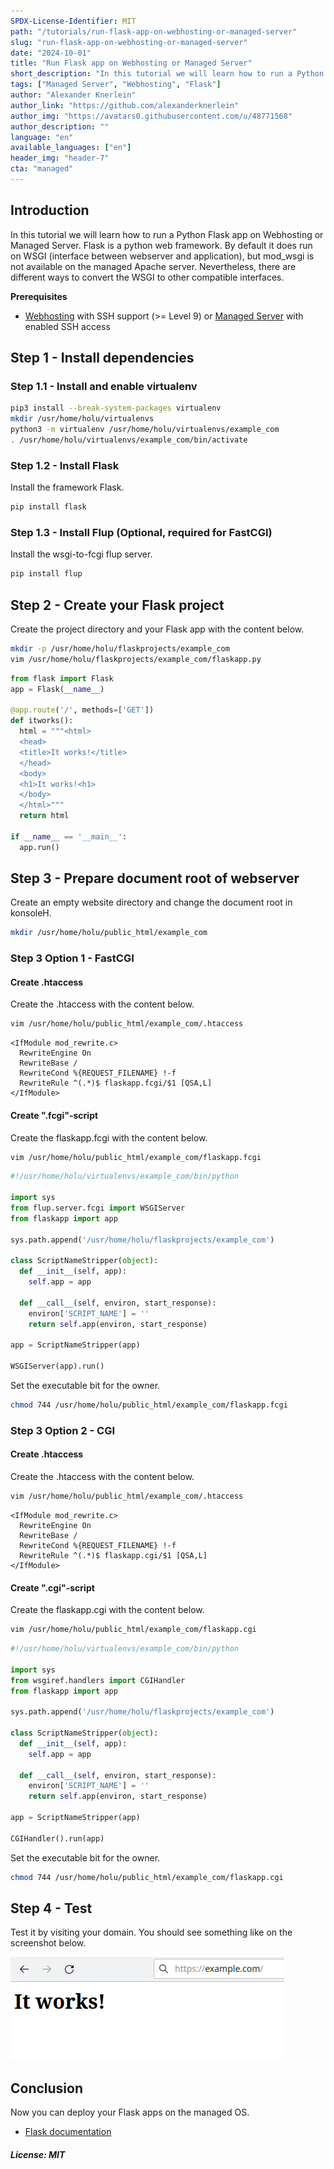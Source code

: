 ```yaml
---
SPDX-License-Identifier: MIT
path: "/tutorials/run-flask-app-on-webhosting-or-managed-server"
slug: "run-flask-app-on-webhosting-or-managed-server"
date: "2024-10-01"
title: "Run Flask app on Webhosting or Managed Server"
short_description: "In this tutorial we will learn how to run a Python Flask app on Webhosting or Managed Server"
tags: ["Managed Server", "Webhosting", "Flask"]
author: "Alexander Knerlein"
author_link: "https://github.com/alexanderknerlein"
author_img: "https://avatars0.githubusercontent.com/u/48771568"
author_description: ""
language: "en"
available_languages: ["en"]
header_img: "header-7"
cta: "managed"
---
```


## Introduction

In this tutorial we will learn how to run a Python Flask app on Webhosting or Managed Server. Flask is a python web framework. By default it does run on WSGI (interface between webserver and application), but mod_wsgi is not available on the managed Apache server. Nevertheless, there are different ways to convert the WSGI to other compatible interfaces.
 
**Prerequisites**

- [Webhosting](https://www.hetzner.com/webhosting?country=ot) with SSH support (>= Level 9) or [Managed Server](https://www.hetzner.com/managed-server?country=ot) with enabled SSH access

## Step 1 - Install dependencies

### Step 1.1 - Install and enable virtualenv 

```bash
pip3 install --break-system-packages virtualenv
mkdir /usr/home/holu/virtualenvs
python3 -m virtualenv /usr/home/holu/virtualenvs/example_com
. /usr/home/holu/virtualenvs/example_com/bin/activate
```

### Step 1.2 - Install Flask

Install the framework Flask.

```bash
pip install flask
```

### Step 1.3 - Install Flup (Optional, required for FastCGI)

Install the wsgi-to-fcgi flup server.

```bash
pip install flup
```

## Step 2 - Create your Flask project

Create the project directory and your Flask app with the content below.

```bash
mkdir -p /usr/home/holu/flaskprojects/example_com
vim /usr/home/holu/flaskprojects/example_com/flaskapp.py
```

```python
from flask import Flask
app = Flask(__name__)

@app.route('/', methods=['GET'])
def itworks():
  html = """<html>
  <head>
  <title>It works!</title>
  </head>
  <body>
  <h1>It works!<h1>
  </body>
  </html>"""
  return html

if __name__ == '__main__':
  app.run()
```

## Step 3 - Prepare document root of webserver

Create an empty website directory and change the document root in konsoleH.

```bash
mkdir /usr/home/holu/public_html/example_com
```

### Step 3 Option 1 - FastCGI

#### Create .htaccess

Create the .htaccess with the content below.

```bash
vim /usr/home/holu/public_html/example_com/.htaccess
```

```apacheconf
<IfModule mod_rewrite.c>
  RewriteEngine On
  RewriteBase /
  RewriteCond %{REQUEST_FILENAME} !-f
  RewriteRule ^(.*)$ flaskapp.fcgi/$1 [QSA,L]
</IfModule>
```

#### Create ".fcgi"-script

Create the flaskapp.fcgi with the content below.

```bash
vim /usr/home/holu/public_html/example_com/flaskapp.fcgi
```

```python
#!/usr/home/holu/virtualenvs/example_com/bin/python

import sys
from flup.server.fcgi import WSGIServer
from flaskapp import app

sys.path.append('/usr/home/holu/flaskprojects/example_com')

class ScriptNameStripper(object):
  def __init__(self, app):
    self.app = app

  def __call__(self, environ, start_response):
    environ['SCRIPT_NAME'] = ''
    return self.app(environ, start_response)

app = ScriptNameStripper(app)

WSGIServer(app).run()
```

Set the executable bit for the owner.

```bash
chmod 744 /usr/home/holu/public_html/example_com/flaskapp.fcgi
```

### Step 3 Option 2 - CGI

#### Create .htaccess

Create the .htaccess with the content below.

```bash
vim /usr/home/holu/public_html/example_com/.htaccess
```

```apacheconf
<IfModule mod_rewrite.c>
  RewriteEngine On
  RewriteBase /
  RewriteCond %{REQUEST_FILENAME} !-f
  RewriteRule ^(.*)$ flaskapp.cgi/$1 [QSA,L]
</IfModule>
```

#### Create ".cgi"-script

Create the flaskapp.cgi with the content below.

```bash
vim /usr/home/holu/public_html/example_com/flaskapp.cgi
```

```python
#!/usr/home/holu/virtualenvs/example_com/bin/python

import sys
from wsgiref.handlers import CGIHandler
from flaskapp import app

sys.path.append('/usr/home/holu/flaskprojects/example_com')

class ScriptNameStripper(object):
  def __init__(self, app):
    self.app = app

  def __call__(self, environ, start_response):
    environ['SCRIPT_NAME'] = ''
    return self.app(environ, start_response)

app = ScriptNameStripper(app)

CGIHandler().run(app)
```
Set the executable bit for the owner.

```bash
chmod 744 /usr/home/holu/public_html/example_com/flaskapp.cgi
```

## Step 4 - Test

Test it by visiting your domain. You should see something like on the screenshot below.

![Flask test](images/flasktest.png)

## Conclusion

Now you can deploy your Flask apps on the managed OS.

- [Flask documentation](https://flask.palletsprojects.com)

##### License: MIT

<!--

Contributor's Certificate of Origin

By making a contribution to this project, I certify that:

(a) The contribution was created in whole or in part by me and I have
    the right to submit it under the license indicated in the file; or

(b) The contribution is based upon previous work that, to the best of my
    knowledge, is covered under an appropriate license and I have the
    right under that license to submit that work with modifications,
    whether created in whole or in part by me, under the same license
    (unless I am permitted to submit under a different license), as
    indicated in the file; or

(c) The contribution was provided directly to me by some other person
    who certified (a), (b) or (c) and I have not modified it.

(d) I understand and agree that this project and the contribution are
    public and that a record of the contribution (including all personal
    information I submit with it, including my sign-off) is maintained
    indefinitely and may be redistributed consistent with this project
    or the license(s) involved.

Signed-off-by: [Alexander Knerlein alexanderknerlein@outlook.de]

-->
